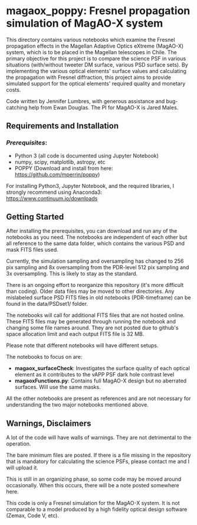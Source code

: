 # magaox_poppy: Fresnel propagation simulation of MagAO-X system
This directory contains various notebooks which examine the Fresnel propagation effects in the Magellan Adaptive Optics eXtreme (MagAO-X) system, which is to be placed in the Magellan telescopes in Chile. The primary objective for this project is to compare the science PSF in various situations (with/without tweeter DM surface, various PSD surface sets). By implementing the various optical elements' surface values and calculating the propagation with Fresnel diffraction, this project aims to provide simulated support for the optical elements' required quality and monetary costs.

Code written by Jennifer Lumbres, with generous assistance and bug-catching help from Ewan Douglas. The PI for MagAO-X is Jared Males.

## Requirements and Installation
### <i>Prerequisites</i>:
- Python 3 (all code is documented using Jupyter Notebook)
- numpy, scipy, matplotlib, astropy, etc 
- POPPY (Download and install from here: https://github.com/mperrin/poppy)

For installing Python3, Jupyter Notebook, and the required libraries, I strongly recommend using Anaconda3: https://www.continuum.io/downloads

## Getting Started
After installing the prerequisites, you can download and run any of the notebooks as you need. The notebooks are independent of each other but all reference to the same data folder, which contains the various PSD and mask FITS files used. 

Currently, the simulation sampling and oversampling has changed to 256 pix sampling and 8x oversampling from the PDR-level 512 pix sampling and 3x oversampling. This is likely to stay as the standard.

There is an ongoing effort to reorganize this repository (it's more difficult than coding). Older data files may be moved to other directories. Any mislabeled surface PSD FITS files in old notebooks (PDR-timeframe) can be found in the data/PSDset1/ folder. 

The notebooks will call for additional FITS files that are not hosted online. These FITS files may be generated through running the notebook and changing some file names around. They are not posted due to github's space allocation limit and each output FITS file is 32 MB.

Please note that different notebooks will have different setups.

The notebooks to focus on are:
- <b>magaox_surfaceCheck</b>: Investigates the surface quality of each optical element as it contributes to the vAPP PSF dark hole contrast level
- <b>magaoxFunctions.py</b>: Contains full MagAO-X design but no aberrated surfaces. Will use the same masks.

All the other notebooks are present as references and are not necessary for understanding the two major notebooks mentioned above.

## Warnings, Disclaimers
A lot of the code will have walls of warnings. They are not detrimental to the operation.

The bare minimum files are posted. If there is a file missing in the repository that is mandatory for calculating the science PSFs, please contact me and I will upload it.

This is still in an organizing phase, so some code may be moved around occasionally. When this occurs, there will be a note posted somewhere here.

This code is only a Fresnel simulation for the MagAO-X system. It is not comparable to a model produced by a high fidelity optical design software (Zemax, Code V, etc).
